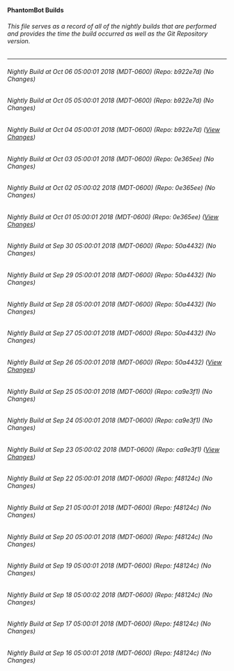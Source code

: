 **PhantomBot Builds**

###### This file serves as a record of all of the nightly builds that are performed and provides the time the build occurred as well as the Git Repository version.
-------------------------------------------------------------------------------------------------------------
###### Nightly Build at Oct 06 05:00:01 2018 (MDT-0600) (Repo: b922e7d) (No Changes)
###### Nightly Build at Oct 05 05:00:01 2018 (MDT-0600) (Repo: b922e7d) (No Changes)
###### Nightly Build at Oct 04 05:00:01 2018 (MDT-0600) (Repo: b922e7d) ([View Changes](https://github.com/PhantomBot/PhantomBot/compare/0e365ee...b922e7d))
###### Nightly Build at Oct 03 05:00:01 2018 (MDT-0600) (Repo: 0e365ee) (No Changes)
###### Nightly Build at Oct 02 05:00:02 2018 (MDT-0600) (Repo: 0e365ee) (No Changes)
###### Nightly Build at Oct 01 05:00:01 2018 (MDT-0600) (Repo: 0e365ee) ([View Changes](https://github.com/PhantomBot/PhantomBot/compare/50a4432...0e365ee))
###### Nightly Build at Sep 30 05:00:01 2018 (MDT-0600) (Repo: 50a4432) (No Changes)
###### Nightly Build at Sep 29 05:00:01 2018 (MDT-0600) (Repo: 50a4432) (No Changes)
###### Nightly Build at Sep 28 05:00:01 2018 (MDT-0600) (Repo: 50a4432) (No Changes)
###### Nightly Build at Sep 27 05:00:01 2018 (MDT-0600) (Repo: 50a4432) (No Changes)
###### Nightly Build at Sep 26 05:00:01 2018 (MDT-0600) (Repo: 50a4432) ([View Changes](https://github.com/PhantomBot/PhantomBot/compare/ca9e3f1...50a4432))
###### Nightly Build at Sep 25 05:00:01 2018 (MDT-0600) (Repo: ca9e3f1) (No Changes)
###### Nightly Build at Sep 24 05:00:01 2018 (MDT-0600) (Repo: ca9e3f1) (No Changes)
###### Nightly Build at Sep 23 05:00:02 2018 (MDT-0600) (Repo: ca9e3f1) ([View Changes](https://github.com/PhantomBot/PhantomBot/compare/f48124c...ca9e3f1))
###### Nightly Build at Sep 22 05:00:01 2018 (MDT-0600) (Repo: f48124c) (No Changes)
###### Nightly Build at Sep 21 05:00:01 2018 (MDT-0600) (Repo: f48124c) (No Changes)
###### Nightly Build at Sep 20 05:00:01 2018 (MDT-0600) (Repo: f48124c) (No Changes)
###### Nightly Build at Sep 19 05:00:01 2018 (MDT-0600) (Repo: f48124c) (No Changes)
###### Nightly Build at Sep 18 05:00:02 2018 (MDT-0600) (Repo: f48124c) (No Changes)
###### Nightly Build at Sep 17 05:00:01 2018 (MDT-0600) (Repo: f48124c) (No Changes)
###### Nightly Build at Sep 16 05:00:01 2018 (MDT-0600) (Repo: f48124c) (No Changes)
